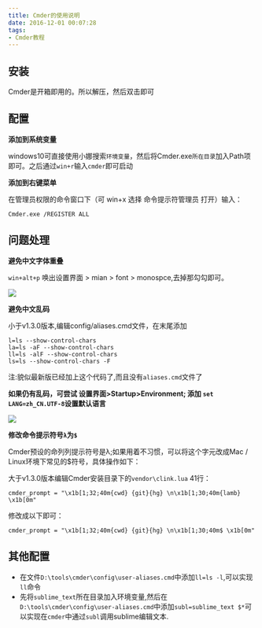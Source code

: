 ```yaml
---
title: Cmder的使用说明
date: 2016-12-01 00:07:28
tags:
- Cmder教程
---
```

## 安装

Cmder是开箱即用的。所以解压，然后双击即可

## 配置

**添加到系统变量**

windows10可直接使用小娜搜索`环境变量`，然后将Cmder.exe`所在目录`加入Path项即可。之后通过`win+r`输入`cmder`即可启动

**添加到右键菜单**

在管理员权限的命令窗口下（可 win+x 选择 命令提示符管理员 打开）输入：

```
Cmder.exe /REGISTER ALL
```

<!-- more -->

## 问题处理

**避免中文字体重叠**

`win+alt+p` 唤出设置界面 > mian > font > monospce,去掉那勾勾即可。

![](https://box.kancloud.cn/68d613a419074a1dd42c8b017eba18ec_760x487.png)

**避免中文乱码**

小于v1.3.0版本,编辑config/aliases.cmd文件，在末尾添加

```        
l=ls --show-control-chars 
la=ls -aF --show-control-chars 
ll=ls -alF --show-control-chars
ls=ls --show-control-chars -F
```

注:貌似最新版已经加上这个代码了,而且没有`aliases.cmd`文件了   

**如果仍有乱码，可尝试 设置界面>Startup>Environment; 添加 `set LANG=zh_CN.UTF-8`设置默认语言**

![](https://box.kancloud.cn/c09e82c54db128ed77910bc8c958a5f3_756x465.png)

**修改命令提示符号`λ`为`$`**

Cmder预设的命列列提示符号是λ;如果用着不习惯，可以将这个字元改成Mac / Linux环境下常见的$符号，具体操作如下：

大于v1.3.0版本编辑Cmder安装目录下的`vendor\clink.lua` 41行：

```
cmder_prompt = "\x1b[1;32;40m{cwd} {git}{hg} \n\x1b[1;30;40m{lamb} \x1b[0m"
```

修改成以下即可：

```
cmder_prompt = "\x1b[1;32;40m{cwd} {git}{hg} \n\x1b[1;30;40m$ \x1b[0m"
```
    
## 其他配置

- 在文件`D:\tools\cmder\config\user-aliases.cmd`中添加`ll=ls -l`,可以实现`ll`命令
- 先将`sublime_text`所在目录加入环境变量,然后在`D:\tools\cmder\config\user-aliases.cmd`中添加`subl=sublime_text $*`可以实现在`cmder`中通过`subl`调用sublime编辑文本.